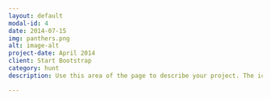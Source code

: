 ```yaml
---
layout: default
modal-id: 4
date: 2014-07-15
img: panthers.png
alt: image-alt
project-date: April 2014
client: Start Bootstrap
category: hunt
description: Use this area of the page to describe your project. The icon above is part of a free icon set by <a href="https://sellfy.com/p/8Q9P/jV3VZ/">Flat Icons</a>. On their website, you can download their free set with 16 icons, or you can purchase the entire set with 146 icons for only $12!

---
```

